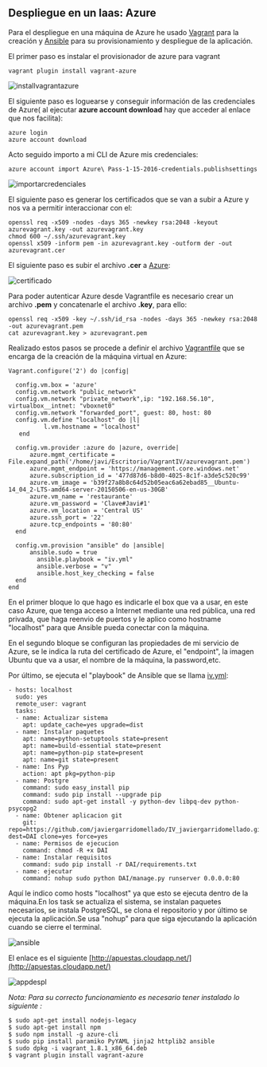 ## Despliegue en un Iaas: Azure

Para el despliegue en una máquina de Azure he usado [Vagrant](https://www.vagrantup.com/) para la creación y [Ansible](http://www.ansible.com/) para su provisionamiento y despliegue de la aplicación.

El primer paso es instalar el provisionador de azure para vagrant
```
vagrant plugin install vagrant-azure
```

![installvagrantazure](http://i1045.photobucket.com/albums/b457/Francisco_Javier_G_M/installvagranazure_zpsad7pzrjg.png)

El siguiente paso es loguearse y conseguir información de las credenciales de Azure( al ejecutar **azure account download** hay que acceder al enlace que nos facilita):
```
azure login
azure account download
```

Acto seguido importo a mi CLI de Azure mis credenciales:
```
azure account import Azure\ Pass-1-15-2016-credentials.publishsettings
```

![importarcredenciales](http://i1045.photobucket.com/albums/b457/Francisco_Javier_G_M/azureimport_zpsfwwiqjcc.png)


El siguiente paso es generar los certificados que se van a subir a Azure y nos va a permitir interaccionar con el:
```
openssl req -x509 -nodes -days 365 -newkey rsa:2048 -keyout azurevagrant.key -out azurevagrant.key
chmod 600 ~/.ssh/azurevagrant.key
openssl x509 -inform pem -in azurevagrant.key -outform der -out azurevagrant.cer
```

El siguiente paso es subir el archivo **.cer** a [Azure](https://manage.windowsazure.com/@franciscojaviergarmelhotmai.onmicrosoft.com#Workspaces/AdminTasks/ListManagementCertificates):


![certificado](http://i1045.photobucket.com/albums/b457/Francisco_Javier_G_M/subircredencial_zpshfktx7xg.png)

Para poder autenticar Azure desde Vagrantfile es necesario crear un archivo **.pem** y concatenarle el archivo **.key**, para ello:
```
openssl req -x509 -key ~/.ssh/id_rsa -nodes -days 365 -newkey rsa:2048 -out azurevagrant.pem
cat azurevagrant.key > azurevagrant.pem
```

Realizado estos pasos se procede a definir el archivo [Vagrantfile](https://github.com/javiergarridomellado/IV_javiergarridomellado/blob/master/VagrantAzure/Vagrantfile) que se encarga de la creación de la máquina virtual en Azure:
```
Vagrant.configure('2') do |config|

  config.vm.box = 'azure'
  config.vm.network "public_network"
  config.vm.network "private_network",ip: "192.168.56.10", virtualbox__intnet: "vboxnet0"
  config.vm.network "forwarded_port", guest: 80, host: 80
  config.vm.define "localhost" do |l|
          l.vm.hostname = "localhost"
   end

  config.vm.provider :azure do |azure, override|
      azure.mgmt_certificate = File.expand_path('/home/javi/Escritorio/VagrantIV/azurevagrant.pem') 
      azure.mgmt_endpoint = 'https://management.core.windows.net'
      azure.subscription_id = '477d87d6-b8d0-4025-8c1f-a3de5c520c99'
      azure.vm_image = 'b39f27a8b8c64d52b05eac6a62ebad85__Ubuntu-14_04_2-LTS-amd64-server-20150506-en-us-30GB'
      azure.vm_name = 'restaurante' 
      azure.vm_password = 'Clave#Javi#1'
      azure.vm_location = 'Central US' 
      azure.ssh_port = '22'
      azure.tcp_endpoints = '80:80'
  end	

  config.vm.provision "ansible" do |ansible|
      ansible.sudo = true
        ansible.playbook = "iv.yml"
        ansible.verbose = "v"
        ansible.host_key_checking = false
  end
end
```

En el primer bloque lo que hago es indicarle el box que va a usar, en este caso Azure, que tenga acceso a Internet mediante una red pública, una red privada, que haga reenvio de puertos y le aplico como hostname "localhost" para que Ansible pueda conectar con la máquina.

En el segundo bloque se configuran las propiedades de mi servicio de Azure, se le indica la ruta del certificado de Azure, el "endpoint", la imagen Ubuntu que va a usar, el nombre de la máquina, la password,etc.

Por último, se ejecuta el "playbook" de Ansible que se llama [iv.yml](https://github.com/javiergarridomellado/IV_javiergarridomellado/blob/master/VagrantAzure/iv.yml):
```
- hosts: localhost
  sudo: yes
  remote_user: vagrant
  tasks:
  - name: Actualizar sistema 
    apt: update_cache=yes upgrade=dist  
  - name: Instalar paquetes
    apt: name=python-setuptools state=present
    apt: name=build-essential state=present
    apt: name=python-pip state=present
    apt: name=git state=present
  - name: Ins Pyp
    action: apt pkg=python-pip
  - name: Postgre
    command: sudo easy_install pip
    command: sudo pip install --upgrade pip
    command: sudo apt-get install -y python-dev libpq-dev python-psycopg2
  - name: Obtener aplicacion git
    git: repo=https://github.com/javiergarridomellado/IV_javiergarridomellado.git  dest=DAI clone=yes force=yes
  - name: Permisos de ejecucion
    command: chmod -R +x DAI
  - name: Instalar requisitos
    command: sudo pip install -r DAI/requirements.txt
  - name: ejecutar
    command: nohup sudo python DAI/manage.py runserver 0.0.0.0:80
```

Aquí le indico como hosts "localhost" ya que esto se ejecuta dentro de la máquina.En los task se actualiza el sistema, se instalan paquetes necesarios, se instala PostgreSQL, se clona el repositorio y por último se ejecuta la aplicación.Se usa "nohup" para que siga ejecutando la aplicación cuando se cierre el terminal.

![ansible](http://i1045.photobucket.com/albums/b457/Francisco_Javier_G_M/vagrantupazure_zpscx7wl4dk.png)

El enlace es el siguiente [http://apuestas.cloudapp.net/](http://apuestas.cloudapp.net/)

![appdespl](http://i1045.photobucket.com/albums/b457/Francisco_Javier_G_M/vagrantazureprac_zps0btpmjnn.png)




*Nota: Para su correcto funcionamiento es necesario tener instalado lo siguiente :*
```
$ sudo apt-get install nodejs-legacy
$ sudo apt-get install npm
$ sudo npm install -g azure-cli
$ sudo pip install paramiko PyYAML jinja2 httplib2 ansible
$ sudo dpkg -i vagrant_1.8.1_x86_64.deb
$ vagrant plugin install vagrant-azure
```



